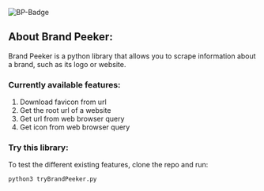 ![BP-Badge](https://github.com/user-attachments/assets/a70f0e77-6be6-45fe-9501-986f79ddf147)

## About Brand Peeker:

Brand Peeker is a python library that allows you to scrape information about a brand, such as its logo or website.

### Currently available features:

1. Download favicon from url
2. Get the root url of a website
3. Get url from web browser query
4. Get icon from web browser query

### Try this library:
To test the different existing features, clone the repo and run:

    python3 tryBrandPeeker.py